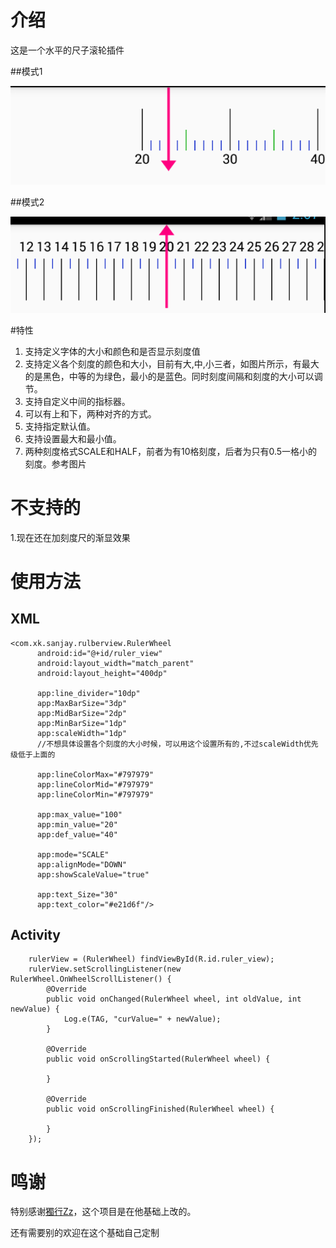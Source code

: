  
# 介绍


这是一个水平的尺子滚轮插件

##模式1

![](art/demo.png)

##模式2

![UpModel_HalfModel](art/demo_up_half.png)


#特性

1. 支持定义字体的大小和颜色和是否显示刻度值
2. 支持定义各个刻度的颜色和大小，目前有大,中,小三者，如图片所示，有最大的是黑色，中等的为绿色，最小的是蓝色。同时刻度间隔和刻度的大小可以调节。
3. 支持自定义中间的指标器。
4. 可以有上和下，两种对齐的方式。
5. 支持指定默认值。
6. 支持设置最大和最小值。
7. 两种刻度格式SCALE和HALF，前者为有10格刻度，后者为只有0.5一格小的刻度。参考图片



# 不支持的

1.现在还在加刻度尺的渐显效果

 

# 使用方法

## XML

    <com.xk.sanjay.rulberview.RulerWheel
          android:id="@+id/ruler_view"
          android:layout_width="match_parent"
          android:layout_height="400dp"

          app:line_divider="10dp"
          app:MaxBarSize="3dp"
          app:MidBarSize="2dp"
          app:MinBarSize="1dp"
          app:scaleWidth="1dp"
          //不想具体设置各个刻度的大小时候，可以用这个设置所有的,不过scaleWidth优先级低于上面的

          app:lineColorMax="#797979"
          app:lineColorMid="#797979"
          app:lineColorMin="#797979"

          app:max_value="100"
          app:min_value="20"
          app:def_value="40"

          app:mode="SCALE"
          app:alignMode="DOWN"
          app:showScaleValue="true"

          app:text_Size="30"
          app:text_color="#e21d6f"/>

            
##  Activity

		rulerView = (RulerWheel) findViewById(R.id.ruler_view);
        rulerView.setScrollingListener(new RulerWheel.OnWheelScrollListener() {
            @Override
            public void onChanged(RulerWheel wheel, int oldValue, int newValue) {
                Log.e(TAG, "curValue=" + newValue);
            }

            @Override
            public void onScrollingStarted(RulerWheel wheel) {

            }

            @Override
            public void onScrollingFinished(RulerWheel wheel) {

            }
        });            
            
# 鸣谢
特别感谢[獨行Zz](http://blog.csdn.net/dashu8193058/article/details/45846189)，这个项目是在他基础上改的。

还有需要别的欢迎在这个基础自己定制